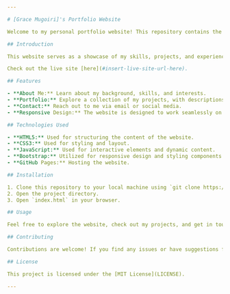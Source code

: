```yaml
---

# [Grace Mugoiri]'s Portfolio Website

Welcome to my personal portfolio website! This repository contains the source code for my portfolio site, where you can learn more about me, my projects, and how to get in touch.

## Introduction

This website serves as a showcase of my skills, projects, and experiences. Here, you can find information about me, view my projects, and get in touch with me.

Check out the live site [here](#insert-live-site-url-here).

## Features

- **About Me:** Learn about my background, skills, and interests.
- **Portfolio:** Explore a collection of my projects, with descriptions and links to live demos or repositories.
- **Contact:** Reach out to me via email or social media.
- **Responsive Design:** The website is designed to work seamlessly on various devices and screen sizes.

## Technologies Used

- **HTML5:** Used for structuring the content of the website.
- **CSS3:** Used for styling and layout.
- **JavaScript:** Used for interactive elements and dynamic content.
- **Bootstrap:** Utilized for responsive design and styling components.
- **GitHub Pages:** Hosting the website.

## Installation

1. Clone this repository to your local machine using `git clone https://github.com/your-username/your-portfolio.git`
2. Open the project directory.
3. Open `index.html` in your browser.

## Usage

Feel free to explore the website, check out my projects, and get in touch if you have any questions or opportunities you'd like to discuss.

## Contributing

Contributions are welcome! If you find any issues or have suggestions for improvement, please open an issue or submit a pull request.

## License

This project is licensed under the [MIT License](LICENSE).

---
```

